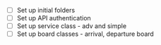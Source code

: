 - [ ] Set up initial folders
- [ ] Set up API authentication
- [ ] Set up service class - adv and simple
- [ ] Set up board classes - arrival, departure board
